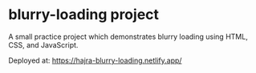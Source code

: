 # blurry-loading project

A small practice project which demonstrates blurry loading using HTML, CSS, and JavaScript.

Deployed at: https://hajra-blurry-loading.netlify.app/
